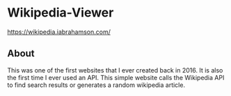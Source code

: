 # Wikipedia-Viewer
https://wikipedia.iabrahamson.com/

## About
This was one of the first websites that I ever created back in 2016. It is also the first time I ever used an API. This simple website calls the Wikipedia API to find search results or generates a random wikipedia article.
